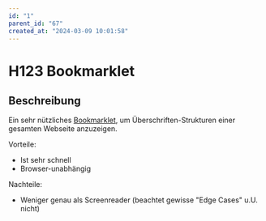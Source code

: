 ```yaml
---
id: "1"
parent_id: "67"
created_at: "2024-03-09 10:01:58"
---
```


# H123 Bookmarklet

## Beschreibung

Ein sehr nützliches [Bookmarklet](https://hinderlingvolkart.github.io/h123/), um Überschriften-Strukturen einer gesamten Webseite anzuzeigen.

Vorteile:

- Ist sehr schnell
- Browser-unabhängig

Nachteile:

- Weniger genau als Screenreader (beachtet gewisse "Edge Cases" u.U. nicht)